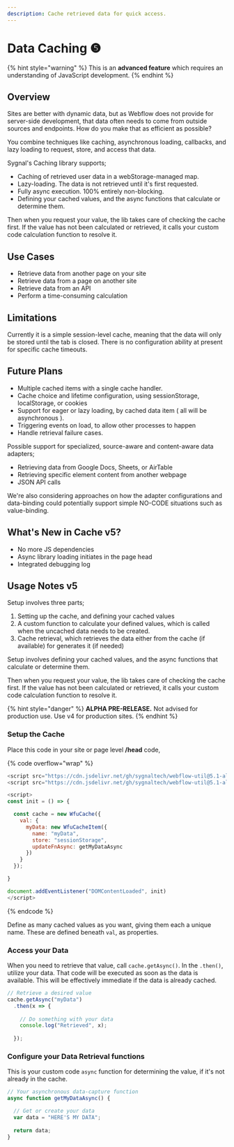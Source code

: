 ```yaml
---
description: Cache retrieved data for quick access.
---
```


# Data Caching ❺

{% hint style="warning" %}
This is an **advanced feature** which requires an understanding of JavaScript development.&#x20;
{% endhint %}

## Overview <a href="#display-captions-in-webflows-lightboxes" id="display-captions-in-webflows-lightboxes"></a>

Sites are better with dynamic data, but as Webflow does not provide for server-side development, that data often needs to come from outside sources and endpoints. How do you make that as efficient as possible?

You combine techniques like caching, asynchronous loading, callbacks, and lazy loading to request, store, and access that data.&#x20;

Sygnal's Caching library supports;

* Caching of retrieved user data in a webStorage-managed map.
* Lazy-loading. The data is not retrieved until it's first requested.
* Fully async execution. 100% entirely non-blocking.
* Defining your cached values, and the async functions that calculate or determine them.

Then when you request your value, the lib takes care of checking the cache first. If the value has not been calculated or retrieved, it calls your custom code calculation function to resolve it. &#x20;

## Use Cases

* Retrieve data from another page on your site
* Retrieve data from a page on another site
* Retrieve data from an API
* Perform a time-consuming calculation

## Limitations

Currently it is a simple session-level cache, meaning that the data will only be stored until the tab is closed. There is no configuration ability at present for specific cache timeouts.&#x20;

## Future Plans

* Multiple cached items with a single cache handler.&#x20;
* Cache choice and lifetime configuration, using sessionStorage, localStorage, or cookies
* Support for eager or lazy loading, by cached data item ( all will be asynchronous ).
* Triggering events on load, to allow other processes to happen&#x20;
* Handle retrieval failure cases.&#x20;

Possible support for specialized, source-aware and content-aware data adapters;

* Retrieving data from Google Docs, Sheets, or AirTable&#x20;
* Retrieving specific element content from another webpage
* JSON API calls&#x20;

We're also considering approaches on how the adapter configurations and data-binding could potentially support simple NO-CODE situations such as value-binding. &#x20;

## What's New in Cache v5? <a href="#usage-notes" id="usage-notes"></a>

* No more JS dependencies
* Async library loading initiates in the page head&#x20;
* Integrated debugging log&#x20;

## Usage Notes v5 <a href="#usage-notes" id="usage-notes"></a>

Setup involves three parts;

1. Setting up the cache, and defining your cached values
2. A custom function to calculate your defined values, which is called when the uncached data needs to be created.
3. Cache retrieval, which retrieves the data either from the cache (if available) for generates it (if needed)  &#x20;

Setup involves defining your cached values, and the async functions that calculate or determine them.

Then when you request your value, the lib takes care of checking the cache first. If the value has not been calculated or retrieved, it calls your custom code calculation function to resolve it. &#x20;

{% hint style="danger" %}
**ALPHA PRE-RELEASE.** Not advised for production use. Use v4 for production sites.&#x20;
{% endhint %}

### Setup the Cache

Place this code in your site or page level **/head** code,

{% code overflow="wrap" %}
```javascript
<script src="https://cdn.jsdelivr.net/gh/sygnaltech/webflow-util@5.1-alpha.2/dist/webflow-cache.min.js"></script>
<script src="https://cdn.jsdelivr.net/gh/sygnaltech/webflow-util@5.1-alpha.2/dist/webflow-cache/webflow-cache-item.min.js"></script>

<script>
const init = () => { 

  const cache = new WfuCache({
    val: {
      myData: new WfuCacheItem({
        name: "myData", 
        store: "sessionStorage", 
        updateFnAsync: getMyDataAsync   
      })
    }
  });

}

document.addEventListener("DOMContentLoaded", init)
</script>

```
{% endcode %}

Define as many cached values as you want, giving them each a unique name. These are defined beneath `val`, as properties.&#x20;

### Access your Data&#x20;

When you need to retrieve that value, call `cache.getAsync()`. In the `.then()`, utilize your data. That code will be executed as soon as the data is available. This will be effectively immediate if the data is already cached. &#x20;

```javascript
// Retrieve a desired value
cache.getAsync("myData")
  .then(x => {
   
    // Do something with your data
    console.log("Retrieved", x); 
          
  }); 
```

### Configure your Data Retrieval functions  <a href="#getting-started-nocode" id="getting-started-nocode"></a>

This is your custom code `async` function for determining the value, if it's not already in the cache.&#x20;

```javascript
// Your asynchronous data-capture function 
async function getMyDataAsync() {

  // Get or create your data 
  var data = "HERE'S MY DATA"; 
  
  return data; 
}
```



